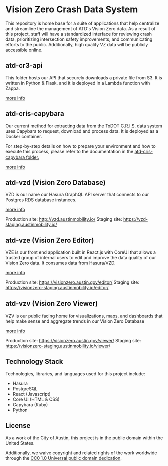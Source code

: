 # Vision Zero Crash Data System

This repository is home base for a suite of applications that help centralize and streamline the management of ATD's Vision Zero data. As a result of this project, staff will have a standardized interface for reviewing crash data, prioritizing intersection safety improvements, and communicating efforts to the public. Additionally, high quality VZ data will be publicly accessible online.

## atd-cr3-api

This folder hosts our API that securely downloads a private file from S3. It is written in Python & Flask. and it is deployed in a Lambda function with Zappa.

[more info](./atd-cr3-api/README.md)

## atd-cris-capybara

Our current method for extracting data from the TxDOT C.R.I.S. data system uses Capybara to request, download and process data. It is deployed as a Docker container.

For step-by-step details on how to prepare your environment and how to execute this process, please refer to the documentation in the [atd-cris-capybara folder.](https://github.com/cityofaustin/atd-vz-data/tree/master/atd-cris-capybara)

[more info](./atd-cris-capybara/README.md)

## atd-vzd (Vision Zero Database)

VZD is our name our Hasura GraphQL API server that connects to our Postgres RDS database instances.

[more info](./atd-vzd/README.md)

Production site: http://vzd.austinmobility.io/
Staging site: https://vzd-staging.austinmobility.io/

## atd-vze (Vision Zero Editor)

VZE is our front end application built in React.js with CoreUI that allows a trusted group of internal users to edit and improve the data quality of our Vision Zero data. It consumes data from Hasura/VZD.

[more info](./atd-vze/README.md)

Production site: https://visionzero.austin.gov/editor/
Staging site: https://visionzero-staging.austinmobility.io/editor/

## atd-vzv (Vision Zero Viewer)

VZV is our public facing home for visualizations, maps, and dashboards that help make sense and aggregate trends in our Vision Zero Database

[more info](./atd-vzv/README.md)

Production site: https://visionzero.austin.gov/viewer/
Staging site: https://visionzero-staging.austinmobility.io/viewer/

## Technology Stack

Technologies, libraries, and languages used for this project include:

- Hasura
- PostgreSQL
- React (Javascript)
- Core UI (HTML & CSS)
- Capybara (Ruby)
- Python

## License

As a work of the City of Austin, this project is in the public domain within the United States.

Additionally, we waive copyright and related rights of the work worldwide through the [CC0 1.0 Universal public domain dedication](https://creativecommons.org/publicdomain/zero/1.0/).
